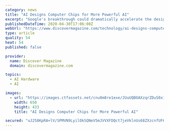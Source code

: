 ```yaml
---
category: news
title: "AI Designs Computer Chips for More Powerful AI"
excerpt: "Google's breakthrough could dramatically accelerate the design cycle for intelligent machines."
publishedDateTime: 2020-04-30T17:06:00Z
webUrl: "https://www.discovermagazine.com/technology/ai-designs-computer-chips-for-more-powerful-ai"
type: article
quality: 54
heat: 54
published: false

provider:
  name: Discover Magazine
  domain: discovermagazine.com

topics:
  - AI Hardware
  - AI

images:
  - url: "https://images.ctfassets.net/cnu0m8re1exe/JUuUQBOAXzqrZDuS0x19S/c63410fcc1045e33f3ab5a2ae26211d3/shutterstock_1208327911.jpg?w=650&h=433&fit=fill"
    width: 650
    height: 433
    title: "AI Designs Computer Chips for More Powerful AI"

secured: "uJ258KpRA+lV/SPMVN9LyilOkSQNeV5mJVVXFDQct7jeVklnUs68ZXzcnfUF69Cm9+vn//Ld1+AA9GCmNEe7GVcv9+WbgfXRn/voSOmW/qjEuU5oXTv3D0iZexluI5ZlmpIVYSCqyJ825PTE0EWpH/vDz7NLHh2JTKctCeRuhCOIttGOiaQiWVJf0lbOwBIq52VfPsTbV7QM6N8uEd0kIMC+d6jR1SaFQGPki3EG6xun8hlsScctLdktymupPcJX7aU1L2vNE9/UrrqEQxYz9KLJX+F4d6pdFBNxLgQeB2yIYTnQRydfsDhHvFReictL;t0VkJ37IVY9lycuHZuas2A=="
---
```


